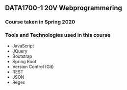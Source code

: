 ## DATA1700-1 20V Webprogrammering

### Course taken in Spring 2020

### Tools and Technologies used in this course
* JavaScript
* JQuery
* Bootstrap
* Spring Boot
* Version Control (Git)
* REST
* JSON
* Regex

